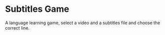 # Subtitles Game
A language learning game, select a video and a subtitles file and choose the correct line.
